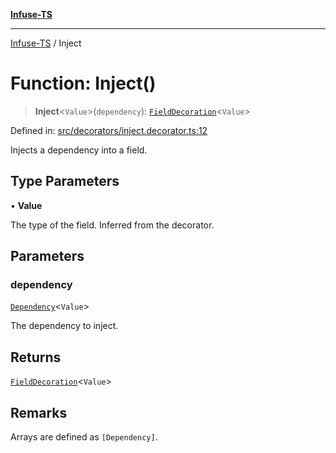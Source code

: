 [**Infuse-TS**](../README.md)

***

[Infuse-TS](../README.md) / Inject

# Function: Inject()

> **Inject**\<`Value`\>(`dependency`): [`FieldDecoration`](../type-aliases/FieldDecoration.md)\<`Value`\>

Defined in: [src/decorators/inject.decorator.ts:12](https://github.com/D-Kay6/Infuse-TS/blob/a8c30be6111883959cfa2434b18c1b26f87c6a92/src/decorators/inject.decorator.ts#L12)

Injects a dependency into a field.

## Type Parameters

• **Value**

The type of the field. Inferred from the decorator.

## Parameters

### dependency

[`Dependency`](../type-aliases/Dependency.md)\<`Value`\>

The dependency to inject.

## Returns

[`FieldDecoration`](../type-aliases/FieldDecoration.md)\<`Value`\>

## Remarks

Arrays are defined as `[Dependency]`.
